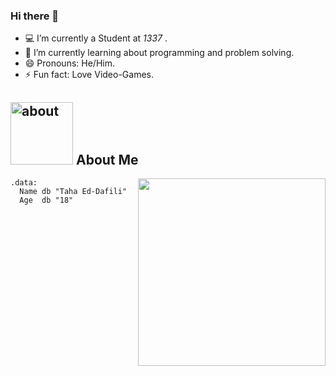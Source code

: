 ### Hi there 👋

- :computer: I’m currently a Student at *1337* .
- 🌱 I’m currently learning about programming and problem solving.
- 😄 Pronouns: He/Him.
- ⚡ Fun fact: Love Video-Games.

## <img width="100" height="100" alt="about" src="https://i.pinimg.com/originals/0d/a6/4d/0da64de3412bc0ed15d487acea39ad7b.gif"> About Me
<img align="right" width="300" src="https://i.pinimg.com/originals/0d/a6/4d/0da64de3412bc0ed15d487acea39ad7b.gif"/>

```assembly
.data:
  Name db "Taha Ed-Dafili"
  Age  db "18"
```

